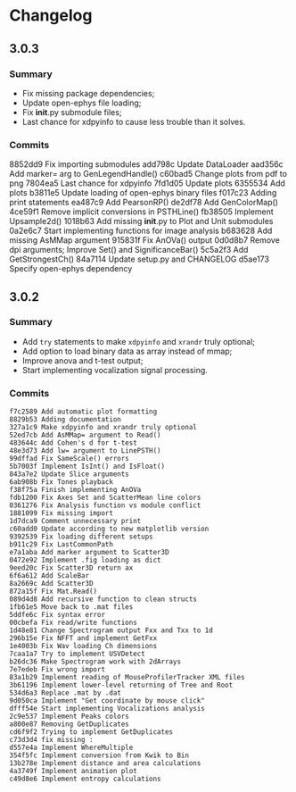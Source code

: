 # Changelog

## 3.0.3

### Summary
- Fix missing package dependencies;
- Update open-ephys file loading;
- Fix __init__.py submodule files;
- Last chance for xdpyinfo to cause less trouble than it solves.

### Commits
8852dd9 Fix importing submodules
add798c Update DataLoader
aad356c Add marker= arg to GenLegendHandle()
c60bad5 Change plots from pdf to png
7804ea5 Last chance for xdpyinfo
7fd1d05 Update plots
6355534 Add plots
b3811e5 Update loading of open-ephys binary files
f017c23 Adding print statements
ea487c9 Add PearsonRP()
de2df78 Add GenColorMap()
4ce59f1 Remove implicit conversions in PSTHLine()
fb38505 Implement Upsample2d()
1018b63 Add missing __init__.py to Plot and Unit submodules
0a2e6c7 Start implementing functions for image analysis
b683628 Add missing AsMMap argument
915831f Fix AnOVa() output
0d0d8b7 Remove dpi arguments; Improve Set() and SignificanceBar()
5c5a2f3 Add GetStrongestCh()
84a7114 Update setup.py and CHANGELOG
d5ae173 Specify open-ephys dependency


## 3.0.2

### Summary  
- Add `try` statements to make `xdpyinfo` and `xrandr` truly optional;  
- Add option to load binary data as array instead of mmap;  
- Improve anova and t-test output;  
- Start implementing vocalization signal processing.

### Commits  
```
f7c2589 Add automatic plot formatting
8829b53 Adding documentation
327a1c9 Make xdpyinfo and xrandr truly optional
52ed7cb Add AsMMap= argument to Read()
483644c Add Cohen's d for t-test
48e3d73 Add lw= argument to LinePSTH()
99dffad Fix SameScale() errors
5b7003f Implement IsInt() and IsFloat()
843a7e2 Update Slice arguments
6ab908b Fix Tones playback
f38f75a Finish implementing AnOVa
fdb1200 Fix Axes Set and ScatterMean line colors
0361276 Fix Analysis function vs module conflict
1881099 Fix missing import
1d7dca9 Comment unnecessary print
c60add0 Update according to new matplotlib version
9392539 Fix loading different setups
b911c29 Fix LastCommonPath
e7a1aba Add marker argument to Scatter3D
0472e92 Implement .fig loading as dict
9eed20c Fix Scatter3D return ax
6f6a612 Add ScaleBar
8a2669c Add Scatter3D
872a15f Fix Mat.Read()
089d4d8 Add recursive function to clean structs
1fb61e5 Move back to .mat files
5ddfe6c Fix syntax error
00cbefa Fix read/write functions
1d48e81 Change Spectrogram output Fxx and Txx to 1d
296b15e Fix NFFT and implement GetFxx
1e4003b Fix Wav loading Ch dimensions
7caa1a7 Try to implement USVDetect
b26dc36 Make Spectrogram work with 2dArrays
7e7edeb Fix wrong import
83a1b29 Implement reading of MouseProfilerTracker XML files
3b61196 Implement lower-level returning of Tree and Root
534d6a3 Replace .mat by .dat
9d050ca Implement "Get coordinate by mouse click"
dfff54e Start implementing Vocalizations analysis
2c9e537 Implement Peaks colors
a800e87 Removing GetDuplicates
cd6f9f2 Trying to implement GetDuplicates
c73d3d4 fix missing :
d557e4a Implement WhereMultiple
354f5fc Implement conversion from Kwik to Bin
13b278e Implement distance and area calculations
4a3749f Implement animation plot
c49d8e6 Implement entropy calculations
```
